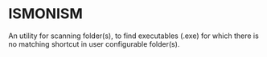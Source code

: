 # ISMONISM
An utility for scanning folder(s), to find executables (.exe) for which there is no matching shortcut in user configurable folder(s).
